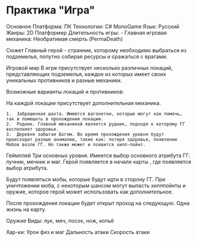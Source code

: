 # Практика "Игра"
Основное Платформа: ПК Технологии: C# MonoGame Язык: Русский Жанры: 2D Платформер Длительность игры: - Главная игровая механика: Необратимая смерть (PermaDeath)

Сюжет Главный герой - странник, которому необходимо выбраться из подземелья, попутно собирая ресурсы и сражаться с врагами.

Игровой мир В игре присутствует несколько различных локаций, представляющих подземелья, каждое из которых имеет своих уникальных противников и разные механики.

Возможные варианты локаций и противников:

На каждой локации присутствует дополнительная механика.

	1.	Заброшенная шахта. Имеются вагонетки, которые могут как помочь, так и помешать в прохождении локации.
	2.	Родник. Главной механикой является рудник, подходя к которому ГГ восполняет здоровье.
	3.	Деревня забытая Богом. Во время прохождения уровня будут происходит разные аномалии, такие как: потеря здоровья, появление Мобов возле ГГ. Но также может и появится хилл-пойнт.

Геймплей Три основных уровня. Имеется выбор основного атрибута ГГ: лучник, мечник и маг.  Герой появляется в начале карты , где появляется выбор атрибута. 

Будут появляться мобы, которые будут идти в сторону ГГ. При уничтожении моба, с некоторым шансом могут выпасть хиллпойнты и оружие, которое герой может использовать как дополнительное.

После прохождения локации будет открыт проход на следующую.
Одна жизнь на карту.

Оружие
Виды: лук, меч, посох, нож, копьё

Хар-ки:
Урон физ и маг
Дальность атаки
Скорость атаки

